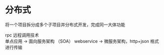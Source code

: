 # 分布式

将一个项目拆分成多个子项目并分布式开发，完成同一大体功能

rpc 远程调用技术  
单点应用 -> 面向服务架构 （SOA） webservice -> 微服务架构，http+json 格式进行传输
